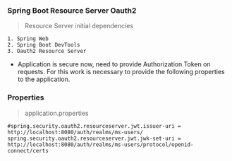 
### Spring Boot Resource Server Oauth2
 
> Resource Server initial dependencies
```
1. Spring Web
2. Spring Boot DevTools
3. Oauth2 Resource Server
```
* Application is secure now, need to provide Authorization Token on requests. For this work is necessary to provide 
the following properties to the application.
### Properties
> application.properties
```
#spring.security.oauth2.resourceserver.jwt.issuer-uri = http://localhost:8080/auth/realms/ms-users/
spring.security.oauth2.resourceserver.jwt.jwk-set-uri = http://localhost:8080/auth/realms/ms-users/protocol/openid-connect/certs
```

